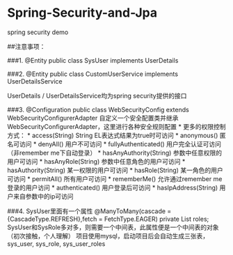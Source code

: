# Spring-Security-and-Jpa
spring security demo

##注意事项：

###1.
@Entity
public class SysUser implements UserDetails

###2.
@Entity
public class CustomUserService implements UserDetailsService

UserDetails / UserDetailsService均为spring security提供的接口

###3.
@Configuration
public class WebSecurityConfig extends WebSecurityConfigurerAdapter
自定义一个安全配置类并继承WebSecurityConfigurerAdapter，这里进行各种安全规则配置
     * 更多的权限控制方式：
     * access(String) String EL表达式结果为true时可访问
     * anonymous() 匿名可访问
     * denyAll() 用户不可访问
     * fullyAuthenticated() 用户完全认证可访问（非remember me下自动登录）
     * hasAnyAuthority(String) 参数中任意权限的用户可访问
     * hasAnyRole(String) 参数中任意角色的用户可访问
     * hasAuthority(String) 某一权限的用户可访问
     * hasRole(String) 某一角色的用户可访问
     * permitAll() 所有用户可访问
     * rememberMe() 允许通过remember me登录的用户访问
     * authenticated() 用户登录后可访问
     * hasIpAddress(String) 用户来自参数中的ip可访问
     
###4.
SysUser里面有一个属性 
@ManyToMany(cascade = {CascadeType.REFRESH},fetch = FetchType.EAGER)
private List<SysRole> roles;
SysUser和SysRole多对多，则需要一个中间表，此属性便是一个中间表的对象（初次接触，个人理解）
项目使用mysql，启动项目后会自动生成三张表，sys_user, sys_role, sys_user_roles

